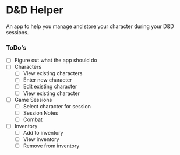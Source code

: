 # D&D Helper

An app to help you manage and store your character during your D&D sessions.

### ToDo's

- [ ] Figure out what the app should do
- [ ] Characters
  - [ ] View existing characters
  - [ ] Enter new character
  - [ ] Edit existing character
  - [ ] View existing character
- [ ] Game Sessions
  - [ ] Select character for session
  - [ ] Session Notes
  - [ ] Combat
- [ ] Inventory
  - [ ] Add to inventory
  - [ ] View inventory
  - [ ] Remove from inventory
